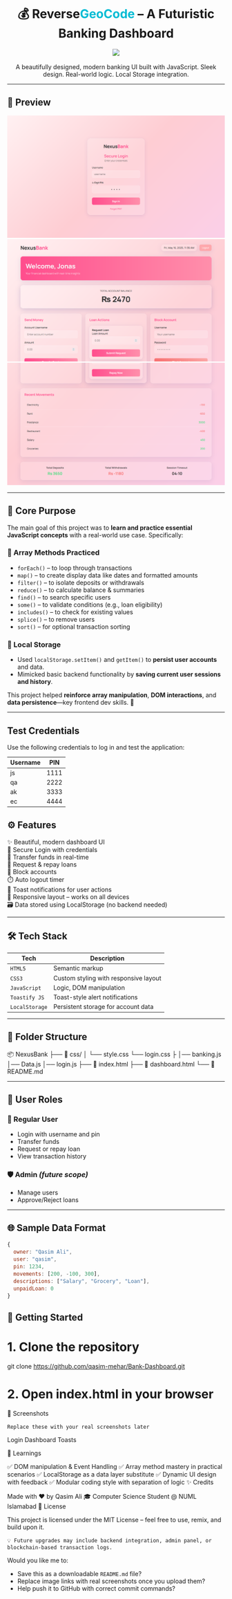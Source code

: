 <h1 align="center">💰 Reverse<span style="color:#00bcd4">GeoCode</span> – A Futuristic Banking Dashboard</h1>

<p align="center">
  <img src="https://img.shields.io/badge/GeoCode-Card-blueviolet?style=for-the-badge&logo=github">
</p>

<p align="center">
  A beautifully designed, modern banking UI built with JavaScript.  
  Sleek design. Real-world logic. Local Storage integration.
</p>

---

## 🌠 Preview

<p align="center">
  <img src="\src\Screenshot 2025-05-16 113507.png" alt="NexusBank Preview">
  <img src="\src\Screenshot 2025-05-16 113619.png" alt="NexusBank Preview">
  <img src="\src\Screenshot 2025-05-16 113636.png" alt="NexusBank Preview">
</p>

---

## 🎯 Core Purpose

The main goal of this project was to **learn and practice essential JavaScript concepts** with a real-world use case. Specifically:

### 🔁 Array Methods Practiced

- `forEach()` – to loop through transactions
- `map()` – to create display data like dates and formatted amounts
- `filter()` – to isolate deposits or withdrawals
- `reduce()` – to calculate balance & summaries
- `find()` – to search specific users
- `some()` – to validate conditions (e.g., loan eligibility)
- `includes()` – to check for existing values
- `splice()` – to remove users
- `sort()` – for optional transaction sorting

### 💾 Local Storage

- Used `localStorage.setItem()` and `getItem()` to **persist user accounts** and data.
- Mimicked basic backend functionality by **saving current user sessions and history**.

This project helped **reinforce array manipulation**, **DOM interactions**, and **data persistence**—key frontend dev skills. 🚀

---

## Test Credentials

Use the following credentials to log in and test the application:

| Username | PIN   |
|----------|-------|
| js       | 1111  |
| qa       | 2222  |
| ak       | 3333  |
| ec       | 4444  |

## ⚙️ Features

✨ Beautiful, modern dashboard UI  
🔐 Secure Login with credentials  
💸 Transfer funds in real-time  
🏦 Request & repay loans  
🛑 Block accounts  
⏱️ Auto logout timer  
📢 Toast notifications for user actions  
📱 Responsive layout – works on all devices  
🗃️ Data stored using LocalStorage (no backend needed)

---

## 🛠️ Tech Stack

| Tech          | Description                          |
|---------------|--------------------------------------|
| `HTML5`       | Semantic markup                      |
| `CSS3`        | Custom styling with responsive layout|
| `JavaScript`  | Logic, DOM manipulation              |
| `Toastify JS` | Toast-style alert notifications      |
| `LocalStorage`| Persistent storage for account data  |

---

## 📁 Folder Structure

📦 NexusBank
├── 📁 css/
│ └── style.css
└── login.css
├
│── banking.js
│── Data.js
│── login.js
├── 📄 index.html
├── 📄 dashboard.html
└── 📄 README.md


---

## 👥 User Roles

### 👤 Regular User
- Login with username and pin  
- Transfer funds  
- Request or repay loan  
- View transaction history  

### 🛡️ Admin *(future scope)*
- Manage users  
- Approve/Reject loans  

---

## 🌐 Sample Data Format

```js
{
  owner: "Qasim Ali",
  user: "qasim",
  pin: 1234,
  movements: [200, -100, 300],
  descriptions: ["Salary", "Grocery", "Loan"],
  unpaidLoan: 0
}
```
## 🚀 Getting Started

# 1. Clone the repository
git clone https://github.com/qasim-mehar/Bank-Dashboard.git

# 2. Open index.html in your browser

📸 Screenshots

    Replace these with your real screenshots later

Login	Dashboard	Toasts
	
	
🧠 Learnings

✅ DOM manipulation & Event Handling
✅ Array method mastery in practical scenarios
✅ LocalStorage as a data layer substitute
✅ Dynamic UI design with feedback
✅ Modular coding style with separation of logic
✨ Credits

Made with ❤️ by Qasim Ali
🎓 Computer Science Student @ NUML Islamabad
📄 License

This project is licensed under the MIT License – feel free to use, remix, and build upon it.

    💡 Future upgrades may include backend integration, admin panel, or blockchain-based transaction logs.


Would you like me to:

- Save this as a downloadable `README.md` file?
- Replace image links with real screenshots once you upload them?
- Help push it to GitHub with correct commit commands?